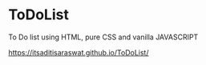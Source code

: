 # ToDoList
To Do list using HTML, pure CSS and vanilla JAVASCRIPT

https://itsaditisaraswat.github.io/ToDoList/
